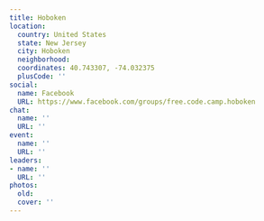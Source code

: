 ```yaml
---
title: Hoboken
location:
  country: United States
  state: New Jersey
  city: Hoboken
  neighborhood: 
  coordinates: 40.743307, -74.032375
  plusCode: ''
social:
  name: Facebook
  URL: https://www.facebook.com/groups/free.code.camp.hoboken
chat:
  name: ''
  URL: ''
event:
  name: ''
  URL: ''
leaders:
- name: ''
  URL: ''
photos:
  old: 
  cover: ''
---
```

